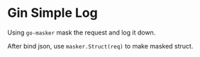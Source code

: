 # Gin Simple Log

Using `go-masker` mask the request and log it down.

After bind json, use `masker.Struct(req)` to make masked struct.